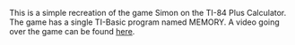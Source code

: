 This is a simple recreation of the game Simon on the TI-84 Plus Calculator. The game has a single TI-Basic program named MEMORY. A video going over the game can be found [here](https://www.youtube.com/watch?v=Rba34w_z6DI).